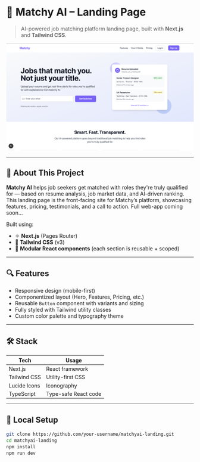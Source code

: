 # 🧠 Matchy AI – Landing Page

> AI-powered job matching platform landing page, built with **Next.js** and **Tailwind CSS**.

![Matchy AI Landing Page](./matchyailanding.png)

---

## 📌 About This Project

**Matchy AI** helps job seekers get matched with roles they're truly qualified for — based on resume analysis, job market data, and AI-driven ranking.  
This landing page is the front-facing site for Matchy’s platform, showcasing features, pricing, testimonials, and a call to action. Full web-app coming soon...

Built using:

- ⚛️ **Next.js** (Pages Router)
- 🎨 **Tailwind CSS** (v3)
- 🧱 **Modular React components** (each section is reusable + scoped)

---

## 🔍 Features

- Responsive design (mobile-first)
- Componentized layout (Hero, Features, Pricing, etc.)
- Reusable `Button` component with variants and sizing
- Fully styled with Tailwind utility classes
- Custom color palette and typography theme

---

## 🛠️ Stack

| Tech         | Usage                  |
|--------------|------------------------|
| Next.js      | React framework        |
| Tailwind CSS | Utility-first CSS      |
| Lucide Icons | Iconography            |
| TypeScript   | Type-safe React code   |

---

## 🚀 Local Setup

```bash
git clone https://github.com/your-username/matchyai-landing.git
cd matchyai-landing
npm install
npm run dev
```
